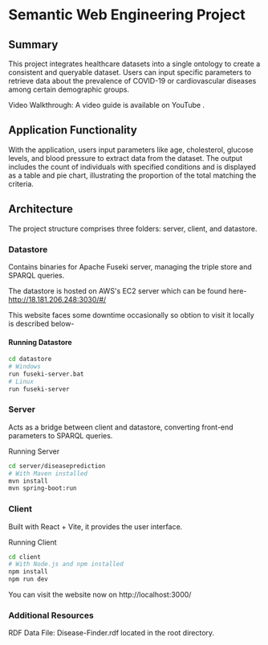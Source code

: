 # Semantic Web Engineering Project

## Summary
This project integrates healthcare datasets into a single ontology to create a consistent and queryable dataset. Users can input specific parameters to retrieve data about the prevalence of COVID-19 or cardiovascular diseases among certain demographic groups.

Video Walkthrough: A video guide is available on YouTube <youtube link>.

## Application Functionality
With the application, users input parameters like age, cholesterol, glucose levels, and blood pressure to extract data from the dataset. The output includes the count of individuals with specified conditions and is displayed as a table and pie chart, illustrating the proportion of the total matching the criteria.

## Architecture
The project structure comprises three folders: server, client, and datastore.

### Datastore
Contains binaries for Apache Fuseki server, managing the triple store and SPARQL queries.

The datastore is hosted on AWS's EC2 server which can be found here- http://18.181.206.248:3030/#/ 

This website faces some downtime occasionally so obtion to visit it locally is described below-

#### Running Datastore
```bash
cd datastore
# Windows
run fuseki-server.bat
# Linux
run fuseki-server
```

### Server
Acts as a bridge between client and datastore, converting front-end parameters to SPARQL queries.

Running Server
```bash
cd server/diseaseprediction
# With Maven installed
mvn install
mvn spring-boot:run
```

### Client
Built with React + Vite, it provides the user interface.

Running Client
```bash
cd client
# With Node.js and npm installed
npm install
npm run dev
```
You can visit the website now on http://localhost:3000/

### Additional Resources
RDF Data File: Disease-Finder.rdf located in the root directory.
